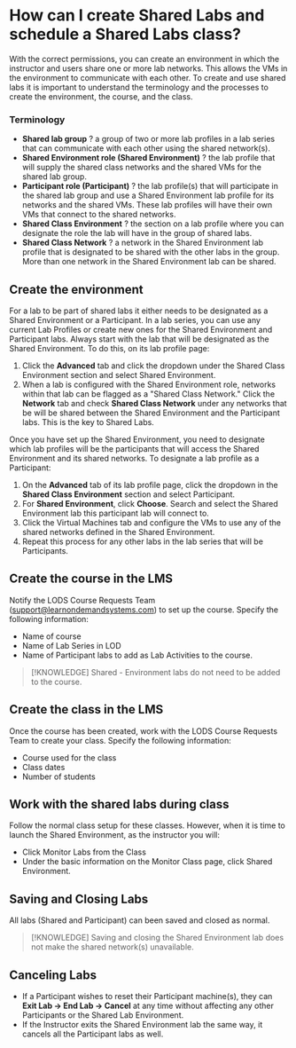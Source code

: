 # How can I create Shared Labs and schedule a Shared Labs class?

With the correct permissions, you can create an environment in which the instructor and users share one or more lab networks. This allows the VMs in the environment to communicate with each other. To create and use shared labs it is important to understand the terminology and the processes to create the environment, the course, and the class.

### Terminology

- **Shared lab group** ? a group of two or more lab profiles in a lab series that can communicate with each other using the shared network(s).
- **Shared Environment role (Shared Environment)** ? the lab profile that will supply the shared class networks and the shared VMs for the shared lab group.
- **Participant role (Participant)** ? the lab profile(s) that will participate in the shared lab group and use a Shared Environment lab profile for its networks and the shared VMs. These lab profiles will have their own VMs that connect to the shared networks.
- **Shared Class Environment** ? the section on a lab profile where you can designate the role the lab will have in the group of shared labs.
- **Shared Class Network** ? a network in the Shared Environment lab profile that is designated to be shared with the other labs in the group. More than one network in the Shared Environment lab can be shared.

## Create the environment

For a lab to be part of shared labs it either needs to be designated as a Shared Environment or a Participant. In a lab series, you can use any current Lab Profiles or create new ones for the Shared Environment and Participant labs. Always start with the lab that will be designated as the Shared Environment. To do this, on its lab profile page:

1. Click the **Advanced** tab and click the dropdown under the Shared Class Environment section and select Shared Environment.
1. When a lab is configured with the Shared Environment role, networks within that lab can be flagged as a "Shared Class Network." Click the **Network** tab and check **Shared Class Network** under any networks that be will be shared between the Shared Environment and the Participant labs. This is the key to Shared Labs.

Once you have set up the Shared Environment, you need to designate which lab profiles will be the participants that will access the Shared Environment and its shared networks. To designate a lab profile as a Participant:

1. On the **Advanced** tab of its lab profile page, click the dropdown in the **Shared Class Environment** section and select Participant.
1. For **Shared Environment**, click **Choose**. Search and select the Shared Environment lab this participant lab will connect to.
1. Click the Virtual Machines tab and configure the VMs to use any of the shared networks defined in the Shared Environment.
1. Repeat this process for any other labs in the lab series that will be Participants.

## Create the course in the LMS

Notify the LODS Course Requests Team (support@learnondemandsystems.com) to set up the course. Specify the following information:

- Name of course
- Name of Lab Series in LOD
- Name of Participant labs to add as Lab Activities to the course.

>[!KNOWLEDGE] Shared - Environment labs do not need to be added to the course.

## Create the class in the LMS

 Once the course has been created, work with the LODS Course Requests Team to create your class. Specify the following information:

- Course used for the class
- Class dates
- Number of students

## Work with the shared labs during class

Follow the normal class setup for these classes. However, when it is time to launch the Shared Environment, as the instructor you will:

- Click Monitor Labs from the Class
- Under the basic information on the Monitor Class page, click Shared Environment.

## Saving and Closing Labs

All labs (Shared and Participant) can been saved and closed as normal. 

>[!KNOWLEDGE] Saving and closing the Shared Environment lab does not make the shared network(s) unavailable.

## Canceling Labs

- If a Participant wishes to reset their Participant machine(s), they can **Exit Lab -> End Lab -> Cancel** at any time without affecting any other Participants or the Shared Lab Environment.
- If the Instructor exits the Shared Environment lab the same way, it cancels all the Participant labs as well.